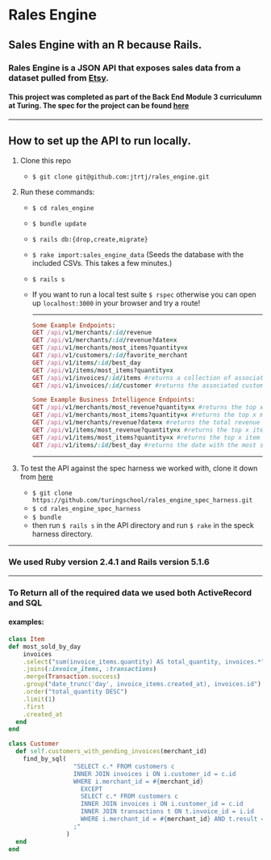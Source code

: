 # Rales Engine


## Sales Engine with an R because Rails.

### Rales Engine is a JSON API that exposes sales data from a dataset pulled from [Etsy](https://www.etsy.com).
#### This project was completed as part of the Back End Module 3 curriculumn at Turing. The spec for the project can be found [here](http://backend.turing.io/module3/projects/rails_engine)
___
## How to set up the API to run locally.

1. Clone this repo
    * `$ git clone git@github.com:jtrtj/rales_engine.git`

2. Run these commands:
    * `$ cd rales_engine`
    * `$ bundle update`
    * `$ rails db:{drop,create,migrate}`
    * `$ rake import:sales_engine_data` (Seeds the database with the included CSVs. This takes a few minutes.)
    * `$ rails s`
    * If you want to run a local test suite `$ rspec` otherwise you can open up `localhost:3000` in your browser and try a route!

      ---
      ```ruby
      Some Example Endpoints:
      GET /api/v1/merchants/:id/revenue
      GET /api/v1/merchants/:id/revenue?date=x
      GET /api/v1/merchants/most_items?quantity=x
      GET /api/v1/customers/:id/favorite_merchant
      GET /api/v1/items/:id/best_day
      GET /api/v1/items/most_items?quantity=x
      GET /api/v1/invoices/:id/items #returns a collection of associated items
      GET /api/v1/invoices/:id/customer #returns the associated customer

      Some Example Business Intelligence Endpoints:
      GET /api/v1/merchants/most_revenue?quantity=x #returns the top x merchants ranked by total revenue
      GET /api/v1/merchants/most_items?quantity=x #returns the top x merchants ranked by total number of items sold
      GET /api/v1/merchants/revenue?date=x #returns the total revenue for date x across all merchants
      GET /api/v1/items/most_revenue?quantity=x #returns the top x items ranked by total revenue generated
      GET /api/v1/items/most_items?quantity=x #returns the top x item instances ranked by total number sold
      GET /api/v1/items/:id/best_day #returns the date with the most sales for the given item using the invoice date.
      ```
      ---

3. To test the API against the spec harness we worked with, clone it down from [here](https://github.com/turingschool/rales_engine_spec_harness)
    * `$ git clone https://github.com/turingschool/rales_engine_spec_harness.git`
    * `$ cd rales_engine_spec_harness`
    * `$ bundle`
    * then run `$ rails s` in the API directory and run `$ rake` in the speck harness directory.
___

### We used Ruby version 2.4.1 and Rails version 5.1.6
___
### To Return all of the required data we used both ActiveRecord and SQL
#### examples:
  ```ruby
  class Item
  def most_sold_by_day
      invoices
      .select("sum(invoice_items.quantity) AS total_quantity, invoices.*")
      .joins(:invoice_items, :transactions)
      .merge(Transaction.success)
      .group("date_trunc('day', invoice_items.created_at), invoices.id")
      .order("total_quantity DESC")
      .limit(1)
      .first
      .created_at
    end
  end
  ```
  ```ruby
  class Customer
    def self.customers_with_pending_invoices(merchant_id)
      find_by_sql(
                    "SELECT c.* FROM customers c
                    INNER JOIN invoices i ON i.customer_id = c.id
                    WHERE i.merchant_id = #{merchant_id}
                      EXCEPT
                      SELECT c.* FROM customers c
                      INNER JOIN invoices i ON i.customer_id = c.id
                      INNER JOIN transactions t ON t.invoice_id = i.id
                      WHERE i.merchant_id = #{merchant_id} AND t.result = 'success'
                    ;"
                  )
    end
  end
  ```
